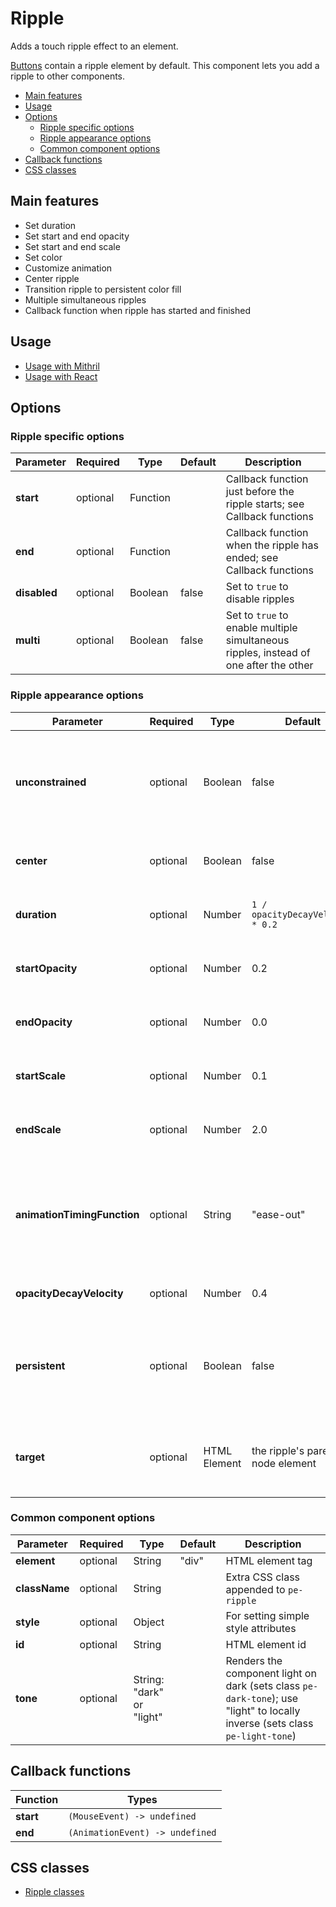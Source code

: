 # Ripple

Adds a touch ripple effect to an element.

[Buttons](button.md) contain a ripple element by default. This component lets you add a ripple to other components.

<!-- MarkdownTOC autolink="true" autoanchor="true" bracket="round" -->

- [Main features](#main-features)
- [Usage](#usage)
- [Options](#options)
  - [Ripple specific options](#ripple-specific-options)
  - [Ripple appearance options](#ripple-appearance-options)
  - [Common component options](#common-component-options)
- [Callback functions](#callback-functions)
- [CSS classes](#css-classes)

<!-- /MarkdownTOC -->

<a name="main-features"></a>
## Main features

* Set duration
* Set start and end opacity
* Set start and end scale
* Set color
* Customize animation
* Center ripple
* Transition ripple to persistent color fill
* Multiple simultaneous ripples
* Callback function when ripple has started and finished


<a name="usage"></a>
## Usage

* [Usage with Mithril](mithril/ripple.md)
* [Usage with React](react/ripple.md)


<a name="options"></a>
## Options

<a name="ripple-specific-options"></a>
### Ripple specific options

| **Parameter** |  **Required** | **Type** | **Default** | **Description** |
| ------------- | -------------- | -------- | ----------- | --------------- |
| **start**     | optional | Function | | Callback function just before the ripple starts; see Callback functions |
| **end**       | optional | Function | | Callback function when the ripple has ended; see Callback functions |
| **disabled**  | optional | Boolean | false | Set to `true` to disable ripples |
| **multi**     | optional | Boolean | false | Set to `true` to enable multiple simultaneous ripples, instead of one after the other |

<a name="ripple-appearance-options"></a>
### Ripple appearance options

| **Parameter** |  **Required** | **Type** | **Default** | **Description** |
| ------------- | -------------- | -------- | ----------- | --------------- |
| **unconstrained**           | optional | Boolean | false | Set to `true` to make the ripple shape no longer bound to the target element |   
| **center**                  | optional | Boolean | false | Set to `true` to start the ripple from the center |
| **duration**                | optional | Number | `1 / opacityDecayVelocity * 0.2` | The animation duration in seconds |
| **startOpacity**            | optional | Number | 0.2 | Opacity at the start of the ripple animation |
| **endOpacity**              | optional | Number | 0.0 | Opacity at the end of the ripple animation |
| **startScale**              | optional | Number | 0.1 | Scale at the start of the ripple animation |
| **endScale**                | optional | Number | 2.0 | Scale at the end of the ripple animation |
| **animationTimingFunction** | optional | String | "ease-out" | Name of animation function: "ease-in-out" or "cubic-bezier(0.1, 0.7, 1.0, 0.1)" |
| **opacityDecayVelocity**    | optional | Number | 0.4 | Velocity of decrease of opacity |
| **persistent**              | optional | Boolean | false | Set to `true` to keep the ripple at the end of the animation to make a persistent color fill |
| **target**                  | optional | HTML Element | the ripple's parent node element | The target defines which element responds to tap |

<a name="common-component-options"></a>
### Common component options

| **Parameter** |  **Required** | **Type** | **Default** | **Description** |
| ------------- | -------------- | -------- | ----------- | --------------- |
| **element**   | optional | String | "div" | HTML element tag |
| **className** | optional | String |  | Extra CSS class appended to `pe-ripple` |
| **style**     | optional | Object |       | For setting simple style attributes |
| **id** | optional | String | | HTML element id |
| **tone**      | optional       | String: "dark" or "light" |  | Renders the component light on dark (sets class `pe-dark-tone`); use "light" to locally inverse (sets class `pe-light-tone`) |


<a name="callback-functions"></a>
## Callback functions

| **Function**     |  **Types**               |
| ---------------- | ------------------------ |
| **start** | `(MouseEvent) -> undefined`     |
| **end**   | `(AnimationEvent) -> undefined` |


<a name="css-classes"></a>
## CSS classes

* [Ripple classes](../../packages/polythene-css-classes/ripple.js)

